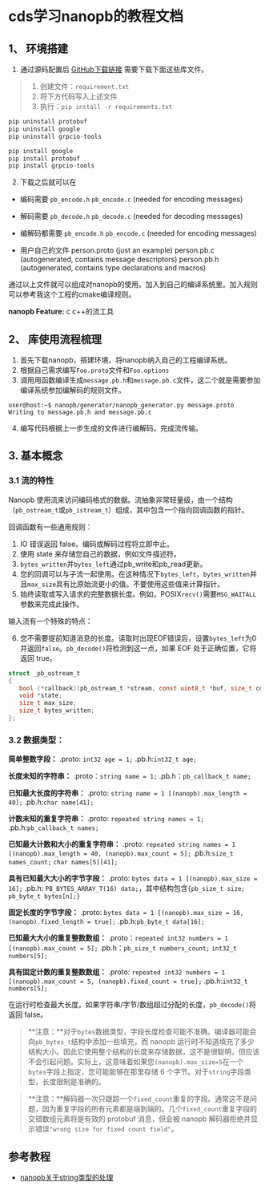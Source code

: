 # cds学习nanopb的教程文档



## 1、 环境搭建

1. 通过源码配置后 [GitHub下载链接](https://github.com/sexjun/nanopb) 需要下载下面这些库文件。

> 1. 创建文件：`requirement.txt`
> 2. 将下方代码写入上述文件
> 3. 执行：`pip install -r requirements.txt`
```python
pip uninstall protobuf
pip uninstall google
pip uninstall grpcio-tools

pip install google
pip install protobuf
pip install grpcio-tools
```

2. 下载之后就可以在

- 编码需要
`pb_encode.h` `pb_encode.c` (needed for encoding messages)

- 解码需要
`pb_decode.h` `pb_decode.c` (needed for decoding messages)

- 编解码都需要
`pb_encode.h`  `pb_encode.c` (needed for encoding messages)

- 用户自己的文件
person.proto (just an example)
person.pb.c (autogenerated, contains message descriptors)
person.pb.h (autogenerated, contains type declarations and macros)

通过以上文件就可以组成对nanopb的使用。加入到自己的编译系统里。加入规则可以参考我这个工程的cmake编译规则。



**nanopb Feature:**
c c++的流工具




## 2、 库使用流程梳理
1. 首先下载nanopb，搭建环境，将nanopb纳入自己的工程编译系统。
2. 根据自己需求编写`Foo.proto`文件和`Foo.options`
3. 调用用函数编译生成`message.pb.h`和`message.pb.c`文件，这二个就是需要参加编译系统参加编解码的规则文件。
```shell
user@host:~$ nanopb/generator/nanopb_generator.py message.proto
Writing to message.pb.h and message.pb.c
```

4. 编写代码根据上一步生成的文件进行编解码，完成流传输。



## 3. 基本概念

### 3.1 流的特性

Nanopb 使用流来访问编码格式的数据。流抽象非常轻量级，由一个结构（`pb_ostream_t`或`pb_istream_t`）组成，其中包含一个指向回调函数的指针。

回调函数有一些通用规则：

1. IO 错误返回 false。编码或解码过程将立即中止。
2. 使用 state 来存储您自己的数据，例如文件描述符。
3. `bytes_written`并`bytes_left`通过pb_write和pb_read更新。
4. 您的回调可以与子流一起使用。在这种情况下`bytes_left`，`bytes_written`并且`max_size`具有比原始流更小的值。不要使用这些值来计算指针。
5. 始终读取或写入请求的完整数据长度。例如，POSIX`recv()`需要`MSG_WAITALL`参数来完成此操作。

输入流有一个特殊的特点：

6. 您不需要提前知道消息的长度。读取时出现EOF错误后，设置`bytes_left`为0并返回`false`。`pb_decode()`将检测到这一点，如果 EOF 处于正确位置，它将返回 true。

```c
struct _pb_ostream_t
{
   bool (*callback)(pb_ostream_t *stream, const uint8_t *buf, size_t count);
   void *state;
   size_t max_size;
   size_t bytes_written;
};
```

### 3.2 **数据类型：**

**简单整数字段：**
.proto: `int32 age = 1;`
.pb.h:`int32_t age;`

**长度未知的字符串：**
.proto：`string name = 1;`
.pb.h：`pb_callback_t name;`

**已知最大长度的字符串：**
.proto: `string name = 1 [(nanopb).max_length = 40];`
.pb.h:`char name[41];`

**计数未知的重复字符串：**
.proto: `repeated string names = 1;`
.pb.h:`pb_callback_t names;`

**已知最大计数和大小的重复字符串：**
.proto: `repeated string names = 1 [(nanopb).max_length = 40, (nanopb).max_count = 5];`
.pb.h:`size_t names_count;` `char names[5][41];`

**具有已知最大大小的字节字段：**
.proto: `bytes data = 1 [(nanopb).max_size = 16];`
.pb.h: `PB_BYTES_ARRAY_T(16) data;`，其中结构包含`{pb_size_t size; pb_byte_t bytes[n];}`

**固定长度的字节字段：**
.proto: `bytes data = 1 [(nanopb).max_size = 16, (nanopb).fixed_length = true];`
.pb.h:`pb_byte_t data[16];`

**已知最大大小的重复整数数组：**
.proto：`repeated int32 numbers = 1 [(nanopb).max_count = 5];`
.pb.h：`pb_size_t numbers_count;` `int32_t numbers[5];`

**具有固定计数的重复整数数组：**
.proto: `repeated int32 numbers = 1 [(nanopb).max_count = 5, (nanopb).fixed_count = true];`
.pb.h:`int32_t numbers[5];`

在运行时检查最大长度。如果字符串/字节/数组超过分配的长度，`pb_decode()`将返回 false。

> **注意：**对于`bytes`数据类型，字段长度检查可能不准确。编译器可能会向`pb_bytes_t`结构中添加一些填充，而 nanopb 运行时不知道填充了多少结构大小。因此它使用整个结构的长度来存储数据，这不是很聪明，但应该不会引起问题。实际上，这意味着如果您`(nanopb).max_size=5`在一个`bytes`字段上指定，您可能能够在那里存储 6 个字节。对于`string`字段类型，长度限制是准确的。

> **注意：**解码器一次只跟踪一个`fixed_count`重复的字段。通常这不是问题，因为重复字段的所有元素都是端到端的。几个`fixed_count`重复字段的交错数组元素将是有效的 protobuf 消息，但会被 nanopb 解码器拒绝并显示错误`"wrong size for fixed count field"`。



## 参考教程
- [nanopb关于string类型的处理](https://www.cnblogs.com/smartlife/articles/12443908.html)